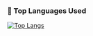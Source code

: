 ### 🧠 Top Languages Used

[![Top Langs](https://github-readme-stats.vercel.app/api/top-langs/?username=khanh2002&layout=compact&langs_count=8&theme=tokyonight)](https://github.com/anuraghazra/github-readme-stats)


<!--
**hnvkhanh/hnvkhanh** is a ✨ _special_ ✨ repository because its `README.md` (this file) appears on your GitHub profile.

Here are some ideas to get you started:

- 🔭 I’m currently working on ...
- 🌱 I’m currently learning ...
- 👯 I’m looking to collaborate on ...
- 🤔 I’m looking for help with ...
- 💬 Ask me about ...
- 📫 How to reach me: ...
- 😄 Pronouns: ...
- ⚡ Fun fact: ...
-->
